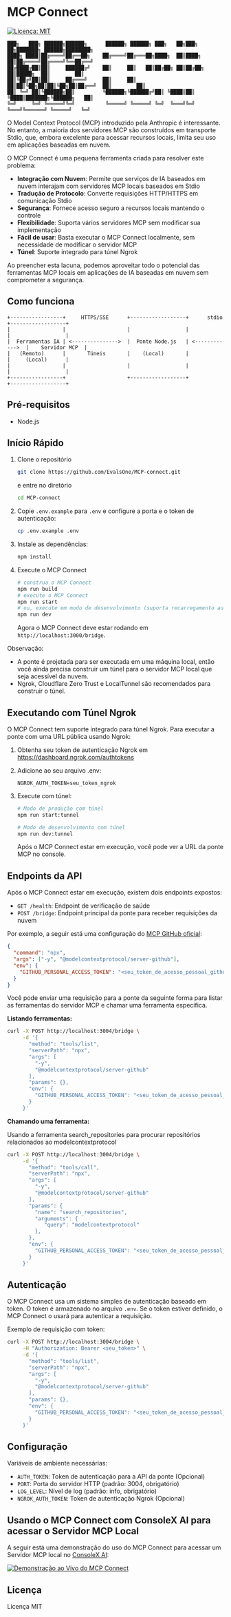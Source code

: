 # MCP Connect

[![Licença: MIT](https://img.shields.io/badge/Licença-MIT-yellow.svg)](https://opensource.org/licenses/MIT)

    ███╗   ███╗ ██████╗██████╗      ██████╗ ██████╗ ███╗   ██╗███╗   ██╗███████╗ ██████╗████████╗
    ████╗ ████║██╔════╝██╔══██╗    ██╔════╝██╔═══██╗████╗  ██║████╗  ██║██╔════╝██╔════╝╚══██╔══╝
    ██╔████╔██║██║     ██████╔╝    ██║     ██║   ██║██╔██╗ ██║██╔██╗ ██║█████╗  ██║        ██║
    ██║╚██╔╝██║██║     ██╔═══╝     ██║     ██║   ██║██║╚██╗██║██║╚██╗██║██╔══╝  ██║        ██║
    ██║ ╚═╝ ██║╚██████╗██║         ╚██████╗╚██████╔╝██║ ╚████║██║ ╚████║███████╗╚██████╗   ██║
    ╚═╝     ╚═╝ ╚═════╝╚═╝          ╚═════╝ ╚═════╝ ╚═╝  ╚═══╝╚═╝  ╚═══╝╚══════╝ ╚═════╝   ╚═╝

O Model Context Protocol (MCP) introduzido pela Anthropic é interessante. No entanto, a maioria dos servidores MCP são construídos em transporte Stdio, que, embora excelente para acessar recursos locais, limita seu uso em aplicações baseadas em nuvem.

O MCP Connect é uma pequena ferramenta criada para resolver este problema:

- **Integração com Nuvem**: Permite que serviços de IA baseados em nuvem interajam com servidores MCP locais baseados em Stdio
- **Tradução de Protocolo**: Converte requisições HTTP/HTTPS em comunicação Stdio
- **Segurança**: Fornece acesso seguro a recursos locais mantendo o controle
- **Flexibilidade**: Suporta vários servidores MCP sem modificar sua implementação
- **Fácil de usar**: Basta executar o MCP Connect localmente, sem necessidade de modificar o servidor MCP
- **Túnel**: Suporte integrado para túnel Ngrok

Ao preencher esta lacuna, podemos aproveitar todo o potencial das ferramentas MCP locais em aplicações de IA baseadas em nuvem sem comprometer a segurança.

## Como funciona

```
+-----------------+     HTTPS/SSE      +------------------+      stdio      +------------------+
|                 |                    |                  |                 |                  |
|  Ferramentas IA | <--------------->  |  Ponte Node.js   | <------------>  |    Servidor MCP  |
|   (Remoto)      |       Túneis       |    (Local)       |                 |     (Local)      |
|                 |                    |                  |                 |                  |
+-----------------+                    +------------------+                 +------------------+
```

## Pré-requisitos

- Node.js

## Início Rápido

1. Clone o repositório

   ```bash
   git clone https://github.com/EvalsOne/MCP-connect.git
   ```

   e entre no diretório

   ```bash
   cd MCP-connect
   ```

2. Copie `.env.example` para `.env` e configure a porta e o token de autenticação:

   ```bash
   cp .env.example .env
   ```

3. Instale as dependências:

   ```bash
   npm install
   ```

4. Execute o MCP Connect

   ```bash
   # construa o MCP Connect
   npm run build
   # execute o MCP Connect
   npm run start
   # ou, execute em modo de desenvolvimento (suporta recarregamento automático via nodemon)
   npm run dev
   ```

   Agora o MCP Connect deve estar rodando em `http://localhost:3000/bridge`.

Observação:

- A ponte é projetada para ser executada em uma máquina local, então você ainda precisa construir um túnel para o servidor MCP local que seja acessível da nuvem.
- Ngrok, Cloudflare Zero Trust e LocalTunnel são recomendados para construir o túnel.

## Executando com Túnel Ngrok

O MCP Connect tem suporte integrado para túnel Ngrok. Para executar a ponte com uma URL pública usando Ngrok:

1. Obtenha seu token de autenticação Ngrok em https://dashboard.ngrok.com/authtokens
2. Adicione ao seu arquivo .env:

   ```
   NGROK_AUTH_TOKEN=seu_token_ngrok
   ```

3. Execute com túnel:

   ```bash
   # Modo de produção com túnel
   npm run start:tunnel

   # Modo de desenvolvimento com túnel
   npm run dev:tunnel
   ```

   Após o MCP Connect estar em execução, você pode ver a URL da ponte MCP no console.

## Endpoints da API

Após o MCP Connect estar em execução, existem dois endpoints expostos:

- `GET /health`: Endpoint de verificação de saúde
- `POST /bridge`: Endpoint principal da ponte para receber requisições da nuvem

Por exemplo, a seguir está uma configuração do [MCP GitHub oficial](https://github.com/modelcontextprotocol/servers/tree/main/src/github):

```json
{
  "command": "npx",
  "args": ["-y", "@modelcontextprotocol/server-github"],
  "env": {
    "GITHUB_PERSONAL_ACCESS_TOKEN": "<seu_token_de_acesso_pessoal_github>"
  }
}
```

Você pode enviar uma requisição para a ponte da seguinte forma para listar as ferramentas do servidor MCP e chamar uma ferramenta específica.

**Listando ferramentas:**

```bash
curl -X POST http://localhost:3004/bridge \
     -d '{
       "method": "tools/list",
       "serverPath": "npx",
       "args": [
         "-y",
         "@modelcontextprotocol/server-github"
       ],
       "params": {},
       "env": {
         "GITHUB_PERSONAL_ACCESS_TOKEN": "<seu_token_de_acesso_pessoal_github>"
       }
     }'
```

**Chamando uma ferramenta:**

Usando a ferramenta search_repositories para procurar repositórios relacionados ao modelcontextprotocol

```bash
curl -X POST http://localhost:3004/bridge \
     -d '{
       "method": "tools/call",
       "serverPath": "npx",
       "args": [
         "-y",
         "@modelcontextprotocol/server-github"
       ],
       "params": {
         "name": "search_repositories",
         "arguments": {
            "query": "modelcontextprotocol"
         },
       },
       "env": {
         "GITHUB_PERSONAL_ACCESS_TOKEN": "<seu_token_de_acesso_pessoal_github>"
       }
     }'
```

## Autenticação

O MCP Connect usa um sistema simples de autenticação baseado em token. O token é armazenado no arquivo `.env`. Se o token estiver definido, o MCP Connect o usará para autenticar a requisição.

Exemplo de requisição com token:

```bash
curl -X POST http://localhost:3004/bridge \
     -H "Authorization: Bearer <seu_token>" \
     -d '{
       "method": "tools/list",
       "serverPath": "npx",
       "args": [
         "-y",
         "@modelcontextprotocol/server-github"
       ],
       "params": {},
       "env": {
         "GITHUB_PERSONAL_ACCESS_TOKEN": "<seu_token_de_acesso_pessoal_github>"
       }
     }'
```

## Configuração

Variáveis de ambiente necessárias:

- `AUTH_TOKEN`: Token de autenticação para a API da ponte (Opcional)
- `PORT`: Porta do servidor HTTP (padrão: 3004, obrigatório)
- `LOG_LEVEL`: Nível de log (padrão: info, obrigatório)
- `NGROK_AUTH_TOKEN`: Token de autenticação Ngrok (Opcional)

## Usando o MCP Connect com ConsoleX AI para acessar o Servidor MCP Local

A seguir está uma demonstração do uso do MCP Connect para acessar um Servidor MCP local no [ConsoleX AI](https://consolex.ai):

[![Demonstração ao Vivo do MCP Connect](readme/thumbnail.png)](https://github-production-user-asset-6210df.s3.amazonaws.com/6077178/400736575-19dec583-7911-4221-bd87-3e6032ea7732.mp4)

## Licença

Licença MIT
